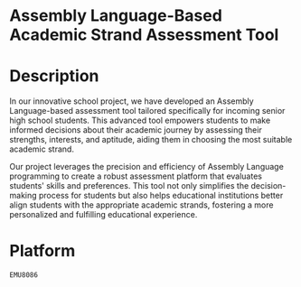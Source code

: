 # Assembly Language-Based Academic Strand Assessment Tool

# Description
In our innovative school project, we have developed an Assembly Language-based assessment tool tailored specifically for incoming senior high school students. This advanced tool empowers students to make informed decisions about their academic journey by assessing their strengths, interests, and aptitude, aiding them in choosing the most suitable academic strand.

Our project leverages the precision and efficiency of Assembly Language programming to create a robust assessment platform that evaluates students' skills and preferences. This tool not only simplifies the decision-making process for students but also helps educational institutions better align students with the appropriate academic strands, fostering a more personalized and fulfilling educational experience.

# Platform
`
EMU8086
`

